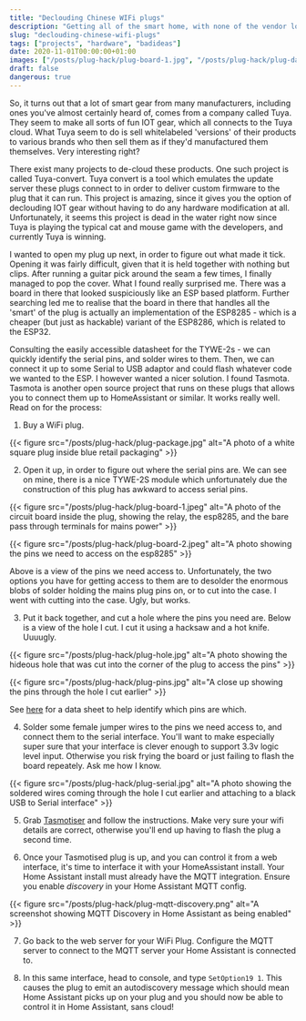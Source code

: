 ```yaml
---
title: "Declouding Chinese WIFi plugs"
description: "Getting all of the smart home, with none of the vendor lock-in."
slug: "declouding-chinese-wifi-plugs"
tags: ["projects", "hardware", "badideas"]
date: 2020-11-01T00:00:00+01:00
images: ["/posts/plug-hack/plug-board-1.jpg", "/posts/plug-hack/plug-danger.jpg", "/posts/plug-hack/plug-hole.jpg"]
draft: false
dangerous: true
---
```


So, it turns out that a lot of smart gear from many manufacturers, including ones
you've almost certainly heard of, comes from a company called Tuya. They
seem to make all sorts of fun IOT gear, which all connects to the Tuya cloud.
What Tuya seem to do is sell whitelabeled 'versions' of their products to various
brands who then sell them as if they'd manufactured them themselves. Very
interesting right?

There exist many projects to de-cloud these products.
One such project is called Tuya-convert. Tuya convert is a tool which emulates
the update server these plugs connect to in order to deliver custom firmware to
the plug that it can run. This project is amazing, since it gives you the option
of declouding IOT gear without having to do any hardware modification at all.
Unfortunately, it seems this project is dead in the water right now since Tuya
is playing the typical cat and mouse game with the developers, and currently
Tuya is winning.

I wanted to open my plug up next, in order to figure out what made it tick.
Opening it was fairly difficult, given that it is held together with nothing but
clips. After running a guitar pick around the seam a few times, I finally
managed to pop the cover. What I found really surprised me. There was a board in
there that looked suspiciously like an ESP based platform. Further searching led
me to realise that the board in there that handles all the 'smart' of the plug
is actually an implementation of the ESP8285 - which is a cheaper (but just as
hackable) variant of the ESP8286, which is related to the ESP32.

Consulting the easily accessible datasheet for the TYWE-2s - we can quickly
identify the serial pins, and solder wires to them. Then, we can connect it up
to some Serial to USB adaptor and could flash whatever code we wanted to the ESP.
I however wanted a nicer solution. I found Tasmota. Tasmota is another open source
project that runs on these plugs that allows you to connect them up to HomeAssistant
or similar. It works really well. Read on for the process:

1. Buy a WiFi plug.

{{< figure src="/posts/plug-hack/plug-package.jpg" alt="A photo of a white square plug inside blue retail packaging" >}}

2. Open it up, in order to figure out where the serial pins are. We can see on mine,
there is a nice TYWE-2S module which unfortunately due the construction of this plug
has awkward to access serial pins.

{{< figure src="/posts/plug-hack/plug-board-1.jpeg" alt="A photo of the circuit board inside the plug, showing the relay, the esp8285, and the bare pass through terminals for mains power" >}}

{{< figure src="/posts/plug-hack/plug-board-2.jpeg" alt="A photo showing the pins we need to access on the esp8285" >}}

Above is a view of the pins we need access to. Unfortunately, the two options you have for getting access to them are to desolder the enormous blobs of solder holding the mains plug pins on, or to cut into the case. I went with cutting into the case. Ugly, but works.

3. Put it back together, and cut a hole where the pins you need are. Below is a view of the hole I cut. I cut it using a hacksaw and a hot knife. Uuuugly.

{{< figure src="/posts/plug-hack/plug-hole.jpg" alt="A photo showing the hideous hole that was cut into the corner of the plug to access the pins" >}}

{{< figure src="/posts/plug-hack/plug-pins.jpg" alt="A close up showing the pins through the hole I cut earlier" >}}

See [here](https://developer.tuya.com/en/docs/iot/device-development/module/wifi-module/we-series-module/wifie2smodule?id=K9605u79tgxug) for a data sheet to help identify which pins are which.

4. Solder some female jumper wires to the pins we need access to, and connect them to
the serial interface. You'll want to make especially super sure that your interface
is clever enough to support 3.3v logic level input. Otherwise you risk frying the
board or just failing to flash the board repeately. Ask me how I know.

{{< figure src="/posts/plug-hack/plug-serial.jpg" alt="A photo showing the soldered wires coming through the hole I cut earlier and attaching to a black USB to Serial interface" >}}

5. Grab [Tasmotiser](https://github.com/tasmota/tasmotizer) and follow the instructions. Make very sure your wifi details are correct, otherwise you'll end up having to flash the plug a second time.

6. Once your Tasmotised plug is up, and you can control it from a web interface, it's time
to interface it with your HomeAssistant install. Your Home Assistant install must already
have the MQTT integration. Ensure you enable *discovery* in your Home Assistant MQTT config.

{{< figure src="/posts/plug-hack/plug-mqtt-discovery.png" alt="A screenshot showing MQTT Discovery in Home Assistant as being enabled" >}}

7. Go back to the web server for your WiFi Plug. Configure the MQTT server to connect to
the MQTT server your Home Assistant is connected to.

8. In this same interface, head to console, and type `SetOption19 1`. This causes the plug
to emit an autodiscovery message which should mean Home Assistant picks up on your plug and
you should now be able to control it in Home Assistant, sans cloud!

